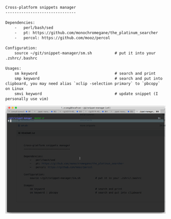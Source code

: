     Cross-platform snippets manager
    -------------------------------

    Dependencies:
        -   perl/bash/sed
        -   pt: https://github.com/monochromegane/the_platinum_searcher
        -   percol: https://github.com/mooz/percol

    Configuration:
        source ~/git/snippet-manager/sm.sh          # put it into your .zshrc/.bashrc

    Usages:
        sm keyword                                  # search and print
        smp keyword                                 # search and put into clipboard, you may need alias `xclip -selection primary` to `pbcopy` on Linux
        smvi keyword                                # update snippet (I personally use vim)

![](sm.gif)
